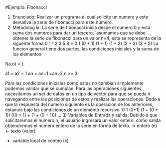 #Ejemplo: Fibonacci
1) Enunciado: Realizar un programa el cual solicite un numero y este devuelva la serie de fibonacci para
este numero.
2) Metodolog ́ıa: La serie de fibonacci inicia desde el numero 0 y esta suma dos numeros para dar un tercero,  ́
asumamos que se debe obtener la serie de fibonacci para un valor n=4, esta se representa de la siguente forma
0 1 1 2 3 5 8 = 0 1 (0 + 1) (1 + 1) (1 + 2) (2 + 3) (3 + 5)
La funcion general tiene dos partes, las condiciones iniciales y la suma de los elementos  ́

f(a,n) = (

a1 = a2 = 1
an = an−1 +an−2,n >= 3

Para las condiciones iniciales como estas no cambian simplemente podemos validar que se cumplan. Para
las operaciones siguientes, necesitamos un set de datos en un tipo de vector para que se pueda ir navegando
entre las posiciones de estos y realizar las operaciones. Dado a que la respuesta del numero siguiente es la
operacion de los anteriores, estamos bajo las condiciones de un elemento recursivo  ́
0 1 (0+1) (1 + (0 + 1)) ((0 + 1) + (1 + (0 + 1))) ...
3) Variables de Entrada y salida: Debido a que solicitaremos el numero n, el usuario ingresara un valor
entero, como salida obtendremos el numero entero de la serie en forma de texto.
→ entero (n)
← texto (valor)
* variable local de conteo (k)

